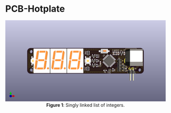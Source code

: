 # PCB-Hotplate
<p align="center">
<img alt="linked list" src="PCB reflow Plate/PCB reflow Plate.png" width="600">
<br />
<b>Figure 1</b>: Singly linked list of integers.
</p>
